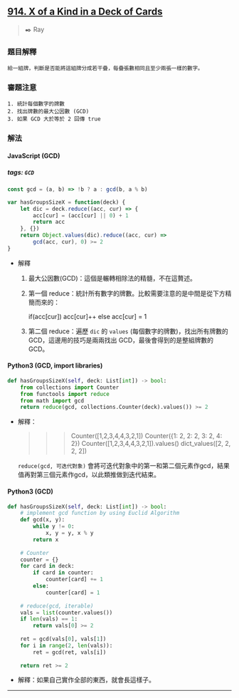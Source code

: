 ## [914. X of a Kind in a Deck of Cards](https://leetcode.com/problems/x-of-a-kind-in-a-deck-of-cards/)
> :black_nib: Ray
### 題目解釋
    給一組牌，判斷是否能將這組牌分成若干疊，每疊張數相同且至少兩張一樣的數字。
### 審題注意
    1. 統計每個數字的牌數
    2. 找出牌數的最大公因數 (GCD)
    3. 如果 GCD 大於等於 2 回傳 true
### 解法
#### JavaScript (GCD)
##### tags: `GCD`
```javascript
const gcd = (a, b) => !b ? a : gcd(b, a % b)

var hasGroupsSizeX = function(deck) {
    let dic = deck.reduce((acc, cur) => {
        acc[cur] = (acc[cur] || 0) + 1
        return acc
    }, {})
    return Object.values(dic).reduce((acc, cur) =>
        gcd(acc, cur), 0) >= 2
}
```
- 解釋
    1. 最大公因數(GCD)：這個是輾轉相除法的精髓，不在這贅述。
    2. 第一個 reduce：統計所有數字的牌數。比較需要注意的是中間是從下方精簡而來的：

        if(acc[cur])
            acc[cur]++
        else
            acc[cur] = 1

    3. 第二個 reduce：遍歷 `dic` 的 `values` (每個數字的牌數)，找出所有牌數的 GCD，這邊用的技巧是兩兩找出 GCD，最後會得到的是整組牌數的 GCD。

#### Python3 (GCD, import libraries)
```python
def hasGroupsSizeX(self, deck: List[int]) -> bool:
    from collections import Counter
    from functools import reduce
    from math import gcd
    return reduce(gcd, collections.Counter(deck).values()) >= 2
```
- 解釋：
    >>> Counter([1,2,3,4,4,3,2,1])
    Counter({1: 2, 2: 2, 3: 2, 4: 2})
    >>> Counter([1,2,3,4,4,3,2,1]).values()
    dict_values([2, 2, 2, 2])

    `reduce(gcd, 可迭代對象)` 會將可迭代對象中的第一和第二個元素作gcd，結果值再對第三個元素作gcd，以此類推做到迭代結束。

#### Python3 (GCD)
```python
def hasGroupsSizeX(self, deck: List[int]) -> bool:
    # implement gcd function by using Euclid Algorithm
    def gcd(x, y):
        while y != 0:
            x, y = y, x % y
        return x
    
    # Counter
    counter = {}
    for card in deck:
        if card in counter:
            counter[card] += 1
        else:
            counter[card] = 1
    
    # reduce(gcd, iterable)
    vals = list(counter.values())
    if len(vals) == 1:
        return vals[0] >= 2
    
    ret = gcd(vals[0], vals[1])
    for i in range(2, len(vals)):
        ret = gcd(ret, vals[i])
    
    return ret >= 2
```
- 解釋：如果自己實作全部的東西，就會長這樣子。
---

